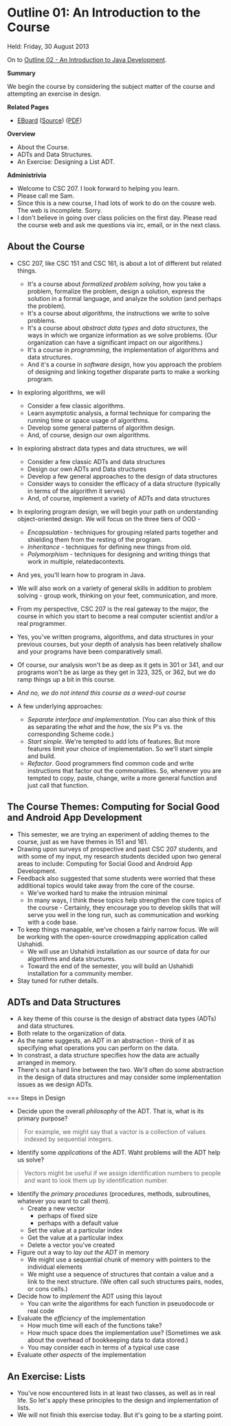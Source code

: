 Outline 01: An Introduction to the Course
=========================================

Held: Friday, 30 August 2013

On to [Outline 02 - An Introduction to Java Development](outline.02.html).

**Summary**

We begin the course by considering the subject matter of the course
and attempting an exercise in design.

**Related Pages**

* [EBoard](../eboards/01.html) 
  ([Source](../eboards/01.md))
  ([PDF](../eboards/01.pdf))

**Overview**

* About the Course.
* ADTs and Data Structures.
* An Exercise: Designing a List ADT.

**Administrivia**

* Welcome to CSC 207.  I look forward to helping you learn.
* Please call me Sam.
* Since this is a new course, I had lots of work to do on the cousre web.  
  The web is incomplete.  Sorry.
* I don't believe in going over class policies on the first day.  Please
  read the course web and ask me questions via irc, email, or in the next
  class.

About the Course
----------------

* CSC 207, like CSC 151 and CSC 161, is about a lot of different but
  related things.
    * It's a course about _formalized problem solving_, how you take
      a problem, formalize the problem, design a solution, express
      the solution in a formal language, and analyze the solution
      (and perhaps the problem).
    * It's a course about _algorithms_, the instructions we write
      to solve problems.
    * It's a course about _abstract data types_ and _data structures_,
      the ways in which we organize information as we solve problems.
      (Our organization can have a significant impact on our algorithms.)
    * It's a course in _programming_, the implementation of algorithms
      and data structures.
    * And it's a course in _software design_, how you approach the problem
      of designing and linking together disparate parts to make a 
      working program.
* In exploring algorithms, we will 
    * Consider a few classic algorithms.
    * Learn asymptotic analysis, a formal technique for comparing the
      running time or space usage of algorithms.
    * Develop some general patterns of algorithm design.
    * And, of course, design our own algorithms.
* In exploring abstract data types and data structures, we will
    * Consider a few classic ADTs and data structures
    * Design our own ADTs and Data structures
    * Develop a few general approaches to the design of data structures
    * Consider ways to consider the efficacy of a data structure 
      (typically in terms of the algorithm it serves)
    * And, of course, implement a variety of ADTs and data structures
* In exploring program design, we will begin your path on understanding
  object-oriented design.  We will focus on the three tiers of OOD -
    * _Encapsulation_ - techniques for grouping related parts together 
      and shielding them from the resting of the program.
    * _Inheritance_ - techniques for defining new things from old.
    * _Polymorphism_ - techniques for designing and writing things
      that work in multiple, relatedacontexts.
* And yes, you'll learn how to program in Java.
* We will also work on a variety of general skills in addition to
  problem solving - group work, thinking on your feet, communication,
  and more.

* From my perspective, CSC 207 is the real gateway to the major, the course
  in which you start to become a real computer scientist and/or a real
  programmer.
* Yes, you've written programs, algorithms, and data structures in your
  previous courses, but your depth of analysis has been relatively shallow
  and your programs have been comparatively small.
* Of course, our analysis won't be as deep as it gets in 301 or 341, and
  our programs won't be as large as they get in 323, 325, or 362, but
  we do ramp things up a bit in this course.
* _And no, we do not intend this course as a weed-out course_

* A few underlying approaches:
    * _Separate interface and implementation_.  (You can also think
      of this as separating the _what_ and the _how_, the six P's
      vs. the corresponding Scheme code.)
    * _Start simple_.  We're tempted to add lots of features.  But
      more features limit your choice of implementation.  So we'll
      start simple and build.
    * _Refactor_.  Good programmers find common code and write 
      instructions that factor out the commonalities.  So, whenever
      you are tempted to copy, paste, change, write a more general
      function and just call that function.

The Course Themes: Computing for Social Good and Android App Development
------------------------------------------------------------------------

* This semester, we are trying an experiment of adding themes to the
  course, just as we have themes in 151 and 161.
* Drawing upon surveys of prospective and past CSC 207 students, and
  with some of my input, my research students decided upon two general
  areas to include: Computing for Social Good and Android App Development.
* Feedback also suggested that some students were worried that these
  additional topics would take away from the core of the course. 
    * We've worked hard to make the intrusion minimal
    * In many ways, I think these topics help strengthen the core
      topics of the course - Certainly, they encourage you to develop
      skills that will serve you well in the long run, such as
      communication and working with a code base.
* To keep things managable, we've chosen a fairly narrow focus.  We will
  be working with the open-source crowdmapping application called
  Ushahidi.
    * We will use an Ushahidi installation as our source of data for
      our algorithms and data structures.
    * Toward the end of the semester, you will build an Ushahidi
      installation for a community member.
* Stay tuned for ruther details.

ADTs and Data Structures
------------------------

* A key theme of this course is the design of abstract data types (ADTs)
  and data structures.
* Both relate to the organization of data.
* As the name suggests, an ADT in an abstraction - think of it as 
  specifying what operations you can perform on the data.
* In constrast, a data structure specifies how the data are actually
  arranged in memory.
* There's not a hard line between the two.  We'll often do some abstraction
  in the design of data structures and may consider some implementation
  issues as we design ADTs.

=== Steps in Design

* Decide upon the overall _philosophy_ of the ADT.
  That is, what is its primary purpose?  
> For example, we might say that a vactor is a collection of values 
> indexed by sequential integers.
* Identify some _applications_ of the ADT.  Waht problems will the
  ADT help us solve?
> Vectors might be useful if we assign identification numbers to people
> and want to look them up by identification number.
* Identify the _primary procedures_ (procedures, methods, subroutines,
  whatever you want to call them).
    * Create a new vector 
        * perhaps of fixed size
        * perhaps with a default value
    * Set the value at a particular index
    * Get the value at a particular index
    * Delete a vector you've created
* Figure out a way to _lay out the ADT_ in memory  
    * We might use a sequential chunk of memory with pointers to the
      individual elements
    * We might use a sequence of structures that contain a value and
      a link to the next structure.  (We often call such structures
      pairs, nodes, or cons cells.)
* Decide how to _implement_ the ADT using this layout
    * You can write the algorithms for each function in pseuodocode or
      real code
* Evaluate the _efficiency_ of the implementation
    * How much time will each of the functions take?
    * How much space does the implementation use?  (Sometimes we ask
      about the overhead of bookkeeping data to data stored.)
    * You may consider each in terms of a typical use case
* Evaluate _other aspects_ of the implementation

An Exercise: Lists
------------------

* You've now encountered lists in at least two classes, as well as in
  real life.  So let's apply these principles to the design and
  implementation of lists.
* We will not finish this exercise today.  But it's going to be a
  starting point.

